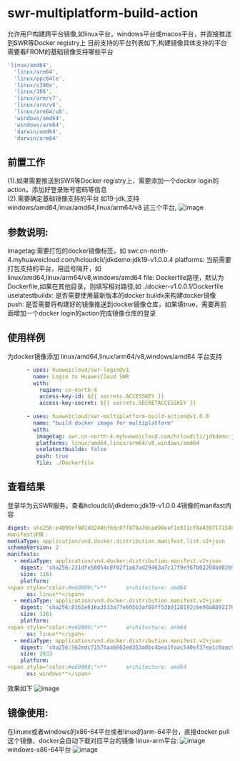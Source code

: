 # swr-multiplatform-build-action
允许用户构建跨平台镜像,如linux平台，windows平台或macos平台，并直接推送到SWR等Docker registry上
目前支持的平台列表如下,构建镜像具体支持的平台需要看FROM的基础镜像支持哪些平台
```yaml
'linux/amd64',
  'linux/arm64',
  'linux/ppc64le',
  'linux/s390x',
  'linux/386',
  'linux/arm/v7',
  'linux/arm/v6',
  'linux/arm64/v8',
  'windows/amd64',
  'windows/arm64',
  'darwin/amd64',
  'darwin/arm64'
```

## **前置工作**
(1).如果需要推送到SWR等Docker registry上，需要添加一个docker login的action，添加好登录账号密码等信息  
(2).需要确定基础镜像支持的平台
如19-jdk,支持windows/amd64,linux/amd64,linux/arm64/v8 这三个平台,
![image](/uploads/bafc1105-ead1-44ad-a921-a897f884eee3/1652086430654.jpeg '1652086430654.jpeg')

## **参数说明:**
imagetag:需要打包的docker镜像标签，如   swr.cn-north-4.myhuaweicloud.com/hcloudcli/jdkdemo:jdk19-v1.0.0.4
platforms: 当前需要打包支持的平台，用逗号隔开，如  linux/amd64,linux/arm64/v8,windows/amd64
file: Dockerfile路径，默认为Dockerfile,如果在其他目录，则填写相对路径,如 ./docker-v1.0.0.1/Dockerfile
uselatestbuildx: 是否需要使用最新版本的docker buildx来构建docker镜像
push: 是否需要将构建好的镜像推送到docker镜像仓库，如果填true，需要再前面增加一个docker login的action完成镜像仓库的登录

## **使用样例**
为docker镜像添加 linux/amd64,linux/arm64/v8,windows/amd64 平台支持
```yaml
      - uses: huaweicloud/swr-login@v1
        name: Login to HuaweiCloud SWR
        with:
          region: cn-north-4
          access-key-id: ${{ secrets.ACCESSKEY }}
          access-key-secret: ${{ secrets.SECRETACCESSKEY }}
          
      - uses: huaweicloud/swr-multiplatform-build-action@v1.0.0
        name: "build docker image for multiplatform"
        with:
         imagetag: swr.cn-north-4.myhuaweicloud.com/hcloudcli/jdkdemo:jdk19-v1.0.0.4
         platforms: linux/amd64,linux/arm64/v8,windows/amd64
         uselatestbuildx: false
         push: true
         file: ./Dockerfile
```
## **查看结果**
登录华为云SWR服务，查看hcloudcli/jdkdemo:jdk19-v1.0.0.4镜像的manifast内容
```yaml
digest: sha256:e4090ef801d8240bf6dc0ff878a39cad98eaf1e811cf8a4307171588065d291c
manifest详情：
mediaType: application/vnd.docker.distribution.manifest.list.v2+json
schemaVersion: 2
manifests:
  - mediaType: application/vnd.docker.distribution.manifest.v2+json
    digest: 'sha256:231dfe58054c8f02f1a67ad29463a7c17f9ef67b02208b983b9ff9c0eb9cc891'
    size: 1161
    platform:
<span style="color:#e60000;">**      architecture: amd64
      os: linux**</span>
  - mediaType: application/vnd.docker.distribution.manifest.v2+json
    digest: 'sha256:8161e616a3533a77e695b3af89ff53b9120192c6e98a8892270ada7ab325bcb7'
    size: 1161
    platform:
<span style="color:#e60000;">**      architecture: arm64
      os: linux**</span>
  - mediaType: application/vnd.docker.distribution.manifest.v2+json
    digest: 'sha256:562edc71575aa6602ed353a0bc4bea1faac540ef37ea1c0aac96b1bab337842f'
    size: 2833
    platform:
<span style="color:#e60000;">**      architecture: amd64
      os: windows**</span>
 ```
 效果如下
 ![image](/uploads/9193d1dc-962a-4dde-8404-02b9ac80e5a4/1652097017721.png '1652097017721.png')
 
 ## **镜像使用:**
 在linunx或者windows的x86-64平台或者linux的arm-64平台，直接docker pull这个镜像，docker会自动下载对应平台的镜像
 linux-arm平台:
 ![image](/uploads/dd81f2e0-b32e-4c52-a6cb-3d55ef453559/1652098293586.png '1652098293586.png')
 windows-x86-64平台 
 ![image](/uploads/a4d94dbc-da4d-4f92-9571-b2b9f34471b2/1652144351002.png '1652144351002.png')